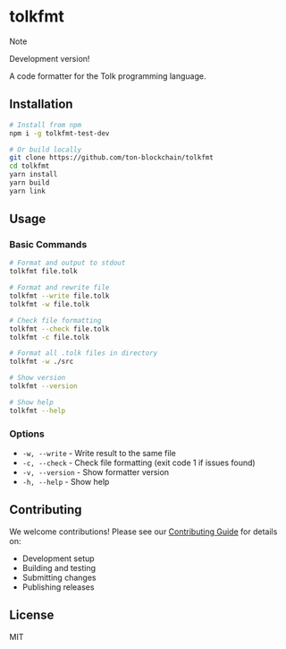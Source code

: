 # tolkfmt

> [!NOTE]
> Development version!

A code formatter for the Tolk programming language.

## Installation

```bash
# Install from npm
npm i -g tolkfmt-test-dev

# Or build locally
git clone https://github.com/ton-blockchain/tolkfmt
cd tolkfmt
yarn install
yarn build
yarn link
```

## Usage

### Basic Commands

```bash
# Format and output to stdout
tolkfmt file.tolk

# Format and rewrite file
tolkfmt --write file.tolk
tolkfmt -w file.tolk

# Check file formatting
tolkfmt --check file.tolk
tolkfmt -c file.tolk

# Format all .tolk files in directory
tolkfmt -w ./src

# Show version
tolkfmt --version

# Show help
tolkfmt --help
```

### Options

- `-w, --write` - Write result to the same file
- `-c, --check` - Check file formatting (exit code 1 if issues found)
- `-v, --version` - Show formatter version
- `-h, --help` - Show help

## Contributing

We welcome contributions! Please see our [Contributing Guide](CONTRIBUTING.md) for details on:

- Development setup
- Building and testing
- Submitting changes
- Publishing releases

## License

MIT
